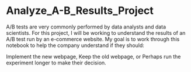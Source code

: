 # Analyze_A-B_Results_Project

A/B tests are very commonly performed by data analysts and data scientists. For this project, I will be working to understand the results of an A/B test run by an e-commerce website. My goal is to work through this notebook to help the company understand if they should:

Implement the new webpage,
Keep the old webpage, or
Perhaps run the experiment longer to make their decision.
